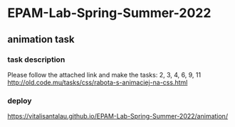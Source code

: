 # EPAM-Lab-Spring-Summer-2022

## animation task

### task description
Please follow the attached link and make the tasks: 2, 3, 4, 6,  9, 11
http://old.code.mu/tasks/css/rabota-s-animaciej-na-css.html


### deploy
https://vitalisantalau.github.io/EPAM-Lab-Spring-Summer-2022/animation/
